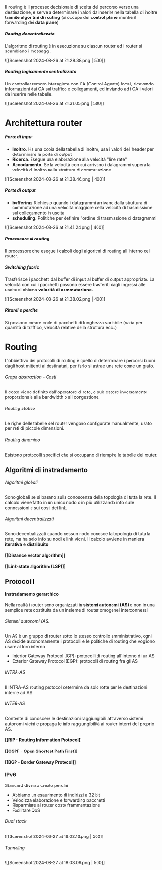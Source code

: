 Il routing è il processo decisionale di scelta del percorso verso una destinazione, e serve a determinare i valori da inserire nella tabella di inoltre **tramite algoritmi di routing** (si occupa dei **control plane** mentre il forwarding dei **data plane**)

##### Routing decentralizzato
L'algoritmo di routing è in esecuzione su ciascun router ed i router si scambiano i messaggi.

![[Screenshot 2024-08-26 at 21.28.38.png | 500]]

##### Routing logicamente centralizzato
Un controller remoto interagisce con CA (Control Agents) locali, ricevendo informazioni dai CA sul traffico e collegamenti, ed inviando ad i CA i valori da inserire nelle tabelle.

![[Screenshot 2024-08-26 at 21.31.05.png | 500]]

# Architettura router
##### Porte di input
- **Inoltro**. Ha una copia della tabella di inoltro, usa i valori dell'header per determinare la porta di output
- **Ricerca**. Esegue una elaborazione alla velocità "line rate"
- **Accodamento**. Se la velocità con cui arrivano i datagrammi supera la velocità di inoltro nella struttura di commutazione.

![[Screenshot 2024-08-26 at 21.38.46.png | 400]]

##### Porte di output
- **buffering**. Richiesto quando i datagrammi arrivano dalla struttura di commutazione ad una velocità maggiore della velocità di trasmissione sul collegamento in uscita.
- **scheduling**. Politiche per definire l'ordine di trasmissione di datagrammi

![[Screenshot 2024-08-26 at 21.41.24.png | 400]]

##### Processore di routing
Il processore che esegue i calcoli degli algoritmi di routing all'interno del router.

##### Switching fabric
Trasferisce i pacchetti dal buffer di input al buffer di output appropriato. La velocità con cui i pacchetti possono essere trasferiti dagli ingressi alle uscite si chiama **velocità di commutazione**.

![[Screenshot 2024-08-26 at 21.38.02.png | 400]]

##### Ritardi e perdite
Si possono creare code di pacchetti di lunghezza variabile (varia per quantità di traffico, velocità relative della struttura ecc..)

# Routing

L'obbiettivo dei protocolli di routing è quello di determinare i percorsi buoni dagli host mittenti ai destinatari, per farlo si astrae una rete come un grafo.
###### Graph abstraction - Costi
Il costo viene definito dall'operatore di rete, e può essere inversamente proporzionale alla bandwidth o all congestione.
###### Routing statico
Le righe delle tabelle del router vengono configurate manualmente, usato per reti di piccole dimensioni.
###### Routing dinamico
Esistono protocolli specifici che si occupano di riempire le tabelle dei router.

## Algoritmi di instradamento 
###### Algoritmi globali
Sono globali se si basano sulla conoscenza della topologia di tutta la rete. Il calcolo viene fatto in un unico nodo o in più utilizzando info sulle connessioni e sui costi dei link.
###### Algoritmi decentralizzati 
Sono decentralizzati quando nessun nodo conosce la topologia di tuta la rete, ma ha solo info su nodi e link vicini. Il calcolo avviene in maniera **iterativa** e **distribuito**.

#### [[Distance vector algorithm]]

#### [[Link-state algorithm (LSP)]]


## Protocolli
#### Instradamento gerarchico
Nella realtà i router sono organizzati in **sistemi autonomi (AS)** e non in una semplice rete costituita da un insieme di router omogenei interconnessi
###### Sistemi autonomi (AS)
Un AS è un gruppo di router sotto lo stesso controllo amministrativo, ogni AS decide autonomamente i protocolli e le politiche di routing che vogliono usare al loro interno
- Interior Gateway Protocol (IGP): protocolli di routing all'interno di un AS
- Exterior Gateway Protocol (EGP): protocolli di routing fra gli AS

###### INTRA-AS
Il INTRA-AS routing protocol determina da solo rotte per le destinazioni interne ad AS
###### INTER-AS 
Contente di conoscere le destinazioni raggiungibili attraverso sistemi autonomi vicini e propaga le info raggiungibilità ai router interni del proprio AS.

#### [[RIP - Routing Information Protocol]]

#### [[OSPF - Open Shortest Path First]]

#### [[BGP - Border Gateway Protocol]]

### IPv6
Standard diverso creato perché 
- Abbiamo un esaurimento di indirizzi a 32 bit
- Velocizza elaborazione e forwarding pacchetti
- Risparmiare ai router costo frammentazione
- Facilitare QoS

###### Dual stack

![[Screenshot 2024-08-27 at 18.02.16.png | 500]]
###### Tunneling

![[Screenshot 2024-08-27 at 18.03.09.png | 500]]